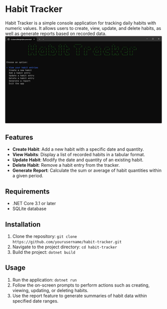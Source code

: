 # Habit Tracker

Habit Tracker is a simple console application for tracking daily habits with numeric values. It allows users to create, view, update, and delete habits, as well as generate reports based on recorded data.
![Habit Tracker Screenshot](screenshots/main_menu.jpg)

## Features

- **Create Habit**: Add a new habit with a specific date and quantity.
- **View Habits**: Display a list of recorded habits in a tabular format.
- **Update Habit**: Modify the date and quantity of an existing habit.
- **Delete Habit**: Remove a habit entry from the tracker.
- **Generate Report**: Calculate the sum or average of habit quantities within a given period.

## Requirements

- .NET Core 3.1 or later
- SQLite database

## Installation

1. Clone the repository: `git clone https://github.com/yourusername/habit-tracker.git`
2. Navigate to the project directory: `cd habit-tracker`
3. Build the project: `dotnet build`

## Usage

1. Run the application: `dotnet run`
2. Follow the on-screen prompts to perform actions such as creating, viewing, updating, or deleting habits.
3. Use the report feature to generate summaries of habit data within specified date ranges.
